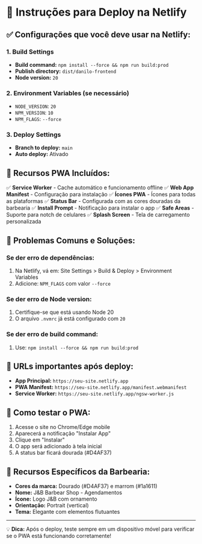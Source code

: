 # 🚀 Instruções para Deploy na Netlify

## ✅ Configurações que você deve usar na Netlify:

### 1. Build Settings
- **Build command:** `npm install --force && npm run build:prod`
- **Publish directory:** `dist/danilo-frontend`
- **Node version:** `20`

### 2. Environment Variables (se necessário)
- `NODE_VERSION`: `20`
- `NPM_VERSION`: `10`
- `NPM_FLAGS`: `--force`

### 3. Deploy Settings
- **Branch to deploy:** `main`
- **Auto deploy:** Ativado

## 📱 Recursos PWA Incluídos:

✅ **Service Worker** - Cache automático e funcionamento offline
✅ **Web App Manifest** - Configuração para instalação
✅ **Ícones PWA** - Ícones para todas as plataformas
✅ **Status Bar** - Configurada com as cores douradas da barbearia
✅ **Install Prompt** - Notificação para instalar o app
✅ **Safe Areas** - Suporte para notch de celulares
✅ **Splash Screen** - Tela de carregamento personalizada

## 🔧 Problemas Comuns e Soluções:

### Se der erro de dependências:
1. Na Netlify, vá em: Site Settings > Build & Deploy > Environment Variables
2. Adicione: `NPM_FLAGS` com valor `--force`

### Se der erro de Node version:
1. Certifique-se que está usando Node 20
2. O arquivo `.nvmrc` já está configurado com `20`

### Se der erro de build command:
1. Use: `npm install --force && npm run build:prod`

## 📝 URLs importantes após deploy:

- **App Principal:** `https://seu-site.netlify.app`
- **PWA Manifest:** `https://seu-site.netlify.app/manifest.webmanifest`
- **Service Worker:** `https://seu-site.netlify.app/ngsw-worker.js`

## 📱 Como testar o PWA:

1. Acesse o site no Chrome/Edge mobile
2. Aparecerá a notificação "Instalar App"
3. Clique em "Instalar"
4. O app será adicionado à tela inicial
5. A status bar ficará dourada (#D4AF37)

## 🎨 Recursos Específicos da Barbearia:

- **Cores da marca:** Dourado (#D4AF37) e marrom (#1a1611)
- **Nome:** J&B Barbear Shop - Agendamentos
- **Ícone:** Logo J&B com ornamento
- **Orientação:** Portrait (vertical)
- **Tema:** Elegante com elementos flutuantes

---
💡 **Dica:** Após o deploy, teste sempre em um dispositivo móvel para verificar se o PWA está funcionando corretamente!
